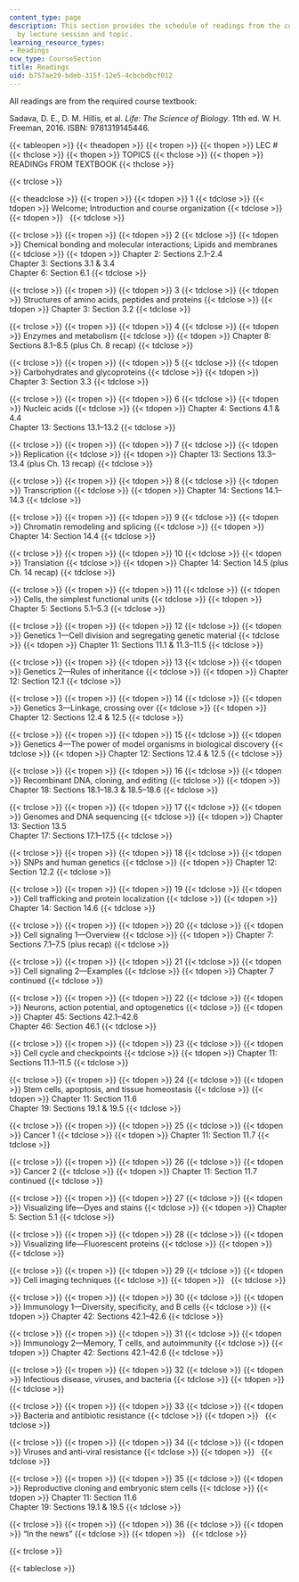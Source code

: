 ```yaml
---
content_type: page
description: This section provides the schedule of readings from the course textbook
  by lecture session and topic.
learning_resource_types:
- Readings
ocw_type: CourseSection
title: Readings
uid: b757ae29-bdeb-315f-12e5-4cbcbdbcf012
---
```


All readings are from the required course textbook:

Sadava, D. E., D. M. Hillis, et al. _Life: The Science of Biology_. 11th ed. W. H. Freeman, 2016. ISBN: 9781319145446.

{{< tableopen >}}
{{< theadopen >}}
{{< tropen >}}
{{< thopen >}}
LEC #
{{< thclose >}}
{{< thopen >}}
TOPICS
{{< thclose >}}
{{< thopen >}}
READINGs FROM TEXTBOOK
{{< thclose >}}

{{< trclose >}}

{{< theadclose >}}
{{< tropen >}}
{{< tdopen >}}
1
{{< tdclose >}}
{{< tdopen >}}
Welcome; Introduction and course organization
{{< tdclose >}}
{{< tdopen >}}
 
{{< tdclose >}}

{{< trclose >}}
{{< tropen >}}
{{< tdopen >}}
2
{{< tdclose >}}
{{< tdopen >}}
Chemical bonding and molecular interactions; Lipids and membranes
{{< tdclose >}}
{{< tdopen >}}
Chapter 2: Sections 2.1–2.4  
Chapter 3: Sections 3.1 & 3.4  
Chapter 6: Section 6.1
{{< tdclose >}}

{{< trclose >}}
{{< tropen >}}
{{< tdopen >}}
3
{{< tdclose >}}
{{< tdopen >}}
Structures of amino acids, peptides and proteins
{{< tdclose >}}
{{< tdopen >}}
Chapter 3: Section 3.2
{{< tdclose >}}

{{< trclose >}}
{{< tropen >}}
{{< tdopen >}}
4
{{< tdclose >}}
{{< tdopen >}}
Enzymes and metabolism
{{< tdclose >}}
{{< tdopen >}}
Chapter 8: Sections 8.1–8.5 (plus Ch. 8 recap)
{{< tdclose >}}

{{< trclose >}}
{{< tropen >}}
{{< tdopen >}}
5
{{< tdclose >}}
{{< tdopen >}}
Carbohydrates and glycoproteins
{{< tdclose >}}
{{< tdopen >}}
Chapter 3: Section 3.3
{{< tdclose >}}

{{< trclose >}}
{{< tropen >}}
{{< tdopen >}}
6
{{< tdclose >}}
{{< tdopen >}}
Nucleic acids
{{< tdclose >}}
{{< tdopen >}}
Chapter 4: Sections 4.1 & 4.4  
Chapter 13: Sections 13.1–13.2
{{< tdclose >}}

{{< trclose >}}
{{< tropen >}}
{{< tdopen >}}
7
{{< tdclose >}}
{{< tdopen >}}
Replication
{{< tdclose >}}
{{< tdopen >}}
Chapter 13: Sections 13.3–13.4 (plus Ch. 13 recap)
{{< tdclose >}}

{{< trclose >}}
{{< tropen >}}
{{< tdopen >}}
8
{{< tdclose >}}
{{< tdopen >}}
Transcription
{{< tdclose >}}
{{< tdopen >}}
Chapter 14: Sections 14.1–14.3
{{< tdclose >}}

{{< trclose >}}
{{< tropen >}}
{{< tdopen >}}
9
{{< tdclose >}}
{{< tdopen >}}
Chromatin remodeling and splicing
{{< tdclose >}}
{{< tdopen >}}
Chapter 14: Section 14.4
{{< tdclose >}}

{{< trclose >}}
{{< tropen >}}
{{< tdopen >}}
10
{{< tdclose >}}
{{< tdopen >}}
Translation
{{< tdclose >}}
{{< tdopen >}}
Chapter 14: Section 14.5 (plus Ch. 14 recap)
{{< tdclose >}}

{{< trclose >}}
{{< tropen >}}
{{< tdopen >}}
11
{{< tdclose >}}
{{< tdopen >}}
Cells, the simplest functional units
{{< tdclose >}}
{{< tdopen >}}
Chapter 5: Sections 5.1–5.3
{{< tdclose >}}

{{< trclose >}}
{{< tropen >}}
{{< tdopen >}}
12
{{< tdclose >}}
{{< tdopen >}}
Genetics 1—Cell division and segregating genetic material
{{< tdclose >}}
{{< tdopen >}}
Chapter 11: Sections 11.1 & 11.3–11.5
{{< tdclose >}}

{{< trclose >}}
{{< tropen >}}
{{< tdopen >}}
13
{{< tdclose >}}
{{< tdopen >}}
Genetics 2—Rules of inheritance
{{< tdclose >}}
{{< tdopen >}}
Chapter 12: Section 12.1
{{< tdclose >}}

{{< trclose >}}
{{< tropen >}}
{{< tdopen >}}
14
{{< tdclose >}}
{{< tdopen >}}
Genetics 3—Linkage, crossing over
{{< tdclose >}}
{{< tdopen >}}
Chapter 12: Sections 12.4 & 12.5
{{< tdclose >}}

{{< trclose >}}
{{< tropen >}}
{{< tdopen >}}
15
{{< tdclose >}}
{{< tdopen >}}
Genetics 4—The power of model organisms in biological discovery
{{< tdclose >}}
{{< tdopen >}}
Chapter 12: Sections 12.4 & 12.5
{{< tdclose >}}

{{< trclose >}}
{{< tropen >}}
{{< tdopen >}}
16
{{< tdclose >}}
{{< tdopen >}}
Recombinant DNA, cloning, and editing
{{< tdclose >}}
{{< tdopen >}}
Chapter 18: Sections 18.1–18.3 & 18.5–18.6
{{< tdclose >}}

{{< trclose >}}
{{< tropen >}}
{{< tdopen >}}
17
{{< tdclose >}}
{{< tdopen >}}
Genomes and DNA sequencing
{{< tdclose >}}
{{< tdopen >}}
Chapter 13: Section 13.5  
Chapter 17: Sections 17.1–17.5
{{< tdclose >}}

{{< trclose >}}
{{< tropen >}}
{{< tdopen >}}
18
{{< tdclose >}}
{{< tdopen >}}
SNPs and human genetics
{{< tdclose >}}
{{< tdopen >}}
Chapter 12: Section 12.2
{{< tdclose >}}

{{< trclose >}}
{{< tropen >}}
{{< tdopen >}}
19
{{< tdclose >}}
{{< tdopen >}}
Cell trafficking and protein localization
{{< tdclose >}}
{{< tdopen >}}
Chapter 14: Section 14.6
{{< tdclose >}}

{{< trclose >}}
{{< tropen >}}
{{< tdopen >}}
20
{{< tdclose >}}
{{< tdopen >}}
Cell signaling 1—Overview
{{< tdclose >}}
{{< tdopen >}}
Chapter 7: Sections 7.1–7.5 (plus recap)
{{< tdclose >}}

{{< trclose >}}
{{< tropen >}}
{{< tdopen >}}
21
{{< tdclose >}}
{{< tdopen >}}
Cell signaling 2—Examples
{{< tdclose >}}
{{< tdopen >}}
Chapter 7 continued
{{< tdclose >}}

{{< trclose >}}
{{< tropen >}}
{{< tdopen >}}
22
{{< tdclose >}}
{{< tdopen >}}
Neurons, action potential, and optogenetics
{{< tdclose >}}
{{< tdopen >}}
Chapter 45: Sections 42.1–42.6  
Chapter 46: Section 46.1
{{< tdclose >}}

{{< trclose >}}
{{< tropen >}}
{{< tdopen >}}
23
{{< tdclose >}}
{{< tdopen >}}
Cell cycle and checkpoints
{{< tdclose >}}
{{< tdopen >}}
Chapter 11: Sections 11.1–11.5
{{< tdclose >}}

{{< trclose >}}
{{< tropen >}}
{{< tdopen >}}
24
{{< tdclose >}}
{{< tdopen >}}
Stem cells, apoptosis, and tissue homeostasis
{{< tdclose >}}
{{< tdopen >}}
Chapter 11: Section 11.6  
Chapter 19: Sections 19.1 & 19.5
{{< tdclose >}}

{{< trclose >}}
{{< tropen >}}
{{< tdopen >}}
25
{{< tdclose >}}
{{< tdopen >}}
Cancer 1
{{< tdclose >}}
{{< tdopen >}}
Chapter 11: Section 11.7
{{< tdclose >}}

{{< trclose >}}
{{< tropen >}}
{{< tdopen >}}
26
{{< tdclose >}}
{{< tdopen >}}
Cancer 2
{{< tdclose >}}
{{< tdopen >}}
Chapter 11: Section 11.7 continued
{{< tdclose >}}

{{< trclose >}}
{{< tropen >}}
{{< tdopen >}}
27
{{< tdclose >}}
{{< tdopen >}}
Visualizing life—Dyes and stains
{{< tdclose >}}
{{< tdopen >}}
Chapter 5: Section 5.1
{{< tdclose >}}

{{< trclose >}}
{{< tropen >}}
{{< tdopen >}}
28
{{< tdclose >}}
{{< tdopen >}}
Visualizing life—Fluorescent proteins
{{< tdclose >}}
{{< tdopen >}}
 
{{< tdclose >}}

{{< trclose >}}
{{< tropen >}}
{{< tdopen >}}
29
{{< tdclose >}}
{{< tdopen >}}
Cell imaging techniques
{{< tdclose >}}
{{< tdopen >}}
 
{{< tdclose >}}

{{< trclose >}}
{{< tropen >}}
{{< tdopen >}}
30
{{< tdclose >}}
{{< tdopen >}}
Immunology 1—Diversity, specificity, and B cells
{{< tdclose >}}
{{< tdopen >}}
Chapter 42: Sections 42.1–42.6
{{< tdclose >}}

{{< trclose >}}
{{< tropen >}}
{{< tdopen >}}
31
{{< tdclose >}}
{{< tdopen >}}
Immunology 2—Memory, T cells, and autoimmunity
{{< tdclose >}}
{{< tdopen >}}
Chapter 42: Sections 42.1–42.6
{{< tdclose >}}

{{< trclose >}}
{{< tropen >}}
{{< tdopen >}}
32
{{< tdclose >}}
{{< tdopen >}}
Infectious disease, viruses, and bacteria
{{< tdclose >}}
{{< tdopen >}}
 
{{< tdclose >}}

{{< trclose >}}
{{< tropen >}}
{{< tdopen >}}
33
{{< tdclose >}}
{{< tdopen >}}
Bacteria and antibiotic resistance
{{< tdclose >}}
{{< tdopen >}}
 
{{< tdclose >}}

{{< trclose >}}
{{< tropen >}}
{{< tdopen >}}
34
{{< tdclose >}}
{{< tdopen >}}
Viruses and anti-viral resistance
{{< tdclose >}}
{{< tdopen >}}
 
{{< tdclose >}}

{{< trclose >}}
{{< tropen >}}
{{< tdopen >}}
35
{{< tdclose >}}
{{< tdopen >}}
Reproductive cloning and embryonic stem cells
{{< tdclose >}}
{{< tdopen >}}
Chapter 11: Section 11.6  
Chapter 19: Sections 19.1 & 19.5
{{< tdclose >}}

{{< trclose >}}
{{< tropen >}}
{{< tdopen >}}
36
{{< tdclose >}}
{{< tdopen >}}
“In the news”
{{< tdclose >}}
{{< tdopen >}}
 
{{< tdclose >}}

{{< trclose >}}

{{< tableclose >}}